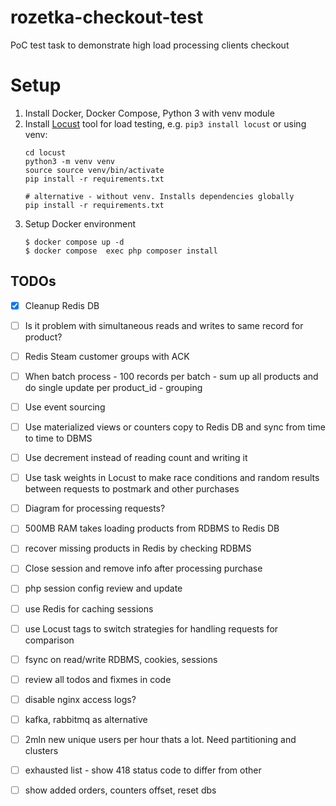 # rozetka-checkout-test
PoC test task to demonstrate high load processing clients checkout

# Setup
1. Install Docker, Docker Compose, Python 3 with venv module
2. Install [Locust](https://github.com/locustio/locust) tool for load testing, e.g. `pip3 install locust` 
   or using venv:
   ```shell
   cd locust
   python3 -m venv venv
   source source venv/bin/activate
   pip install -r requirements.txt
   
   # alternative - without venv. Installs dependencies globally
   pip install -r requirements.txt
   ```
3. Setup Docker environment
   ```shell
   $ docker compose up -d
   $ docker compose  exec php composer install 
   ```


## TODOs
- [X] Cleanup Redis DB
- [ ] Is it problem with simultaneous reads and writes to same record for product?
- [ ] Redis Steam customer groups with ACK
- [ ] When batch process - 100 records per batch - sum up all products and do single update per product_id - grouping
- [ ] Use event sourcing
- [ ] Use materialized views or counters copy to Redis DB and sync from time to time to DBMS
- [ ] Use decrement instead of reading count and writing it
- [ ] Use task weights in Locust to make race conditions and random results between requests to postmark and other purchases
- [ ] Diagram for processing requests?
- [ ] 500MB RAM takes loading products from RDBMS to Redis DB
- [ ] recover missing products in Redis by checking RDBMS
- [ ] Close session and remove info after processing purchase
- [ ] php session config review and update
- [ ] use Redis for caching sessions
- [ ] use Locust tags to switch strategies for handling requests for comparison
- [ ] fsync on read/write RDBMS, cookies, sessions
- [ ] review all todos and fixmes in code
- [ ] disable nginx access logs?
- [ ] kafka, rabbitmq as alternative
- [ ] 2mln new unique users per hour thats a lot. Need partitioning and clusters
- [ ] exhausted list - show 418 status code to differ from other
- [ ] show added orders, counters offset, reset dbs

